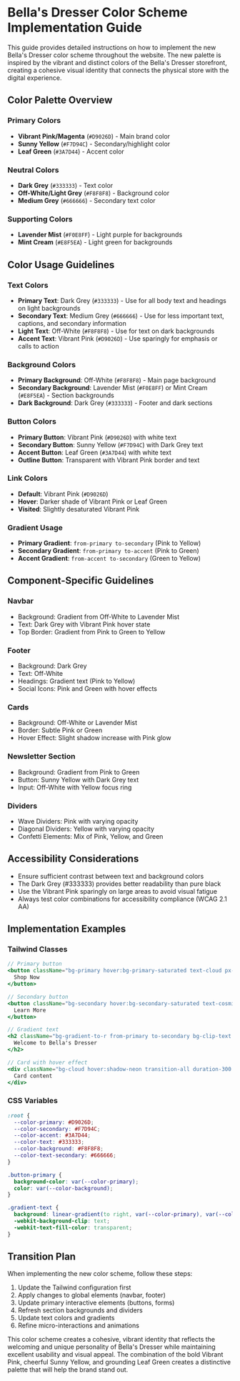 # Bella's Dresser Color Scheme Implementation Guide

This guide provides detailed instructions on how to implement the new Bella's Dresser color scheme throughout the website. The new palette is inspired by the vibrant and distinct colors of the Bella's Dresser storefront, creating a cohesive visual identity that connects the physical store with the digital experience.

## Color Palette Overview

### Primary Colors
- **Vibrant Pink/Magenta** (`#D9026D`) - Main brand color
- **Sunny Yellow** (`#F7D94C`) - Secondary/highlight color
- **Leaf Green** (`#3A7D44`) - Accent color

### Neutral Colors
- **Dark Grey** (`#333333`) - Text color
- **Off-White/Light Grey** (`#F8F8F8`) - Background color
- **Medium Grey** (`#666666`) - Secondary text color

### Supporting Colors
- **Lavender Mist** (`#F0E8FF`) - Light purple for backgrounds
- **Mint Cream** (`#E8F5EA`) - Light green for backgrounds

## Color Usage Guidelines

### Text Colors
- **Primary Text**: Dark Grey (`#333333`) - Use for all body text and headings on light backgrounds
- **Secondary Text**: Medium Grey (`#666666`) - Use for less important text, captions, and secondary information
- **Light Text**: Off-White (`#F8F8F8`) - Use for text on dark backgrounds
- **Accent Text**: Vibrant Pink (`#D9026D`) - Use sparingly for emphasis or calls to action

### Background Colors
- **Primary Background**: Off-White (`#F8F8F8`) - Main page background
- **Secondary Background**: Lavender Mist (`#F0E8FF`) or Mint Cream (`#E8F5EA`) - Section backgrounds
- **Dark Background**: Dark Grey (`#333333`) - Footer and dark sections

### Button Colors
- **Primary Button**: Vibrant Pink (`#D9026D`) with white text
- **Secondary Button**: Sunny Yellow (`#F7D94C`) with Dark Grey text
- **Accent Button**: Leaf Green (`#3A7D44`) with white text
- **Outline Button**: Transparent with Vibrant Pink border and text

### Link Colors
- **Default**: Vibrant Pink (`#D9026D`)
- **Hover**: Darker shade of Vibrant Pink or Leaf Green
- **Visited**: Slightly desaturated Vibrant Pink

### Gradient Usage
- **Primary Gradient**: `from-primary to-secondary` (Pink to Yellow)
- **Secondary Gradient**: `from-primary to-accent` (Pink to Green)
- **Accent Gradient**: `from-accent to-secondary` (Green to Yellow)

## Component-Specific Guidelines

### Navbar
- Background: Gradient from Off-White to Lavender Mist
- Text: Dark Grey with Vibrant Pink hover state
- Top Border: Gradient from Pink to Green to Yellow

### Footer
- Background: Dark Grey
- Text: Off-White
- Headings: Gradient text (Pink to Yellow)
- Social Icons: Pink and Green with hover effects

### Cards
- Background: Off-White or Lavender Mist
- Border: Subtle Pink or Green
- Hover Effect: Slight shadow increase with Pink glow

### Newsletter Section
- Background: Gradient from Pink to Green
- Button: Sunny Yellow with Dark Grey text
- Input: Off-White with Yellow focus ring

### Dividers
- Wave Dividers: Pink with varying opacity
- Diagonal Dividers: Yellow with varying opacity
- Confetti Elements: Mix of Pink, Yellow, and Green

## Accessibility Considerations

- Ensure sufficient contrast between text and background colors
- The Dark Grey (#333333) provides better readability than pure black
- Use the Vibrant Pink sparingly on large areas to avoid visual fatigue
- Always test color combinations for accessibility compliance (WCAG 2.1 AA)

## Implementation Examples

### Tailwind Classes

```jsx
// Primary button
<button className="bg-primary hover:bg-primary-saturated text-cloud px-6 py-3 rounded-full">
  Shop Now
</button>

// Secondary button
<button className="bg-secondary hover:bg-secondary-saturated text-cosmic px-6 py-3 rounded-full">
  Learn More
</button>

// Gradient text
<h2 className="bg-gradient-to-r from-primary to-secondary bg-clip-text text-transparent">
  Welcome to Bella's Dresser
</h2>

// Card with hover effect
<div className="bg-cloud hover:shadow-neon transition-all duration-300 rounded-lg p-6">
  Card content
</div>
```

### CSS Variables

```css
:root {
  --color-primary: #D9026D;
  --color-secondary: #F7D94C;
  --color-accent: #3A7D44;
  --color-text: #333333;
  --color-background: #F8F8F8;
  --color-text-secondary: #666666;
}

.button-primary {
  background-color: var(--color-primary);
  color: var(--color-background);
}

.gradient-text {
  background: linear-gradient(to right, var(--color-primary), var(--color-secondary));
  -webkit-background-clip: text;
  -webkit-text-fill-color: transparent;
}
```

## Transition Plan

When implementing the new color scheme, follow these steps:

1. Update the Tailwind configuration first
2. Apply changes to global elements (navbar, footer)
3. Update primary interactive elements (buttons, forms)
4. Refresh section backgrounds and dividers
5. Update text colors and gradients
6. Refine micro-interactions and animations

This color scheme creates a cohesive, vibrant identity that reflects the welcoming and unique personality of Bella's Dresser while maintaining excellent usability and visual appeal. The combination of the bold Vibrant Pink, cheerful Sunny Yellow, and grounding Leaf Green creates a distinctive palette that will help the brand stand out.